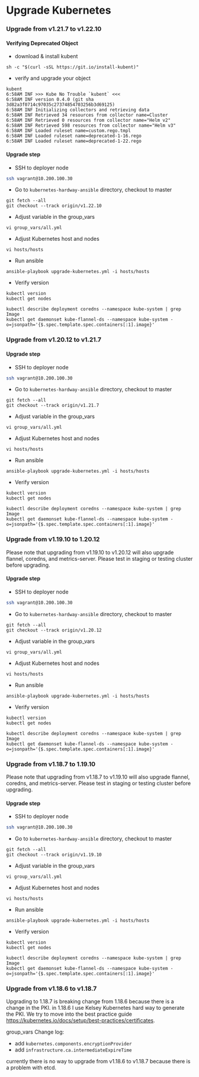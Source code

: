 # Upgrade Kubernetes

### Upgrade from v1.21.7 to v1.22.10

#### Verifying Deprecated Object
* download & install kubent
```
sh -c "$(curl -sSL https://git.io/install-kubent)"
```

* verify and upgrade your object
```
kubent
6:58AM INF >>> Kube No Trouble `kubent` <<<
6:58AM INF version 0.4.0 (git sha 3d82a3f0714c97035c27374854703256b3d69125)
6:58AM INF Initializing collectors and retrieving data
6:58AM INF Retrieved 34 resources from collector name=Cluster
6:58AM INF Retrieved 0 resources from collector name="Helm v2"
6:58AM INF Retrieved 598 resources from collector name="Helm v3"
6:58AM INF Loaded ruleset name=custom.rego.tmpl
6:58AM INF Loaded ruleset name=deprecated-1-16.rego
6:58AM INF Loaded ruleset name=deprecated-1-22.rego
```

#### Upgrade step
* SSH to deployer node
```bash
ssh vagrant@10.200.100.30
```

* Go to `kubernetes-hardway-ansible` directory, checkout to master
```
git fetch --all
git checkout --track origin/v1.22.10
```

* Adjust variable in the group_vars
```
vi group_vars/all.yml
```

* Adjust Kubernetes host and nodes
```
vi hosts/hosts
```

* Run ansible
```
ansible-playbook upgrade-kubernetes.yml -i hosts/hosts
```

* Verify version
```
kubectl version
kubectl get nodes

kubectl describe deployment coredns --namespace kube-system | grep Image
kubectl get daemonset kube-flannel-ds --namespace kube-system -o=jsonpath='{$.spec.template.spec.containers[:1].image}'
```

### Upgrade from v1.20.12 to v1.21.7

#### Upgrade step
* SSH to deployer node
```bash
ssh vagrant@10.200.100.30
```

* Go to `kubernetes-hardway-ansible` directory, checkout to master
```
git fetch --all
git checkout --track origin/v1.21.7
```

* Adjust variable in the group_vars
```
vi group_vars/all.yml
```

* Adjust Kubernetes host and nodes
```
vi hosts/hosts
```

* Run ansible
```
ansible-playbook upgrade-kubernetes.yml -i hosts/hosts
```

* Verify version
```
kubectl version
kubectl get nodes

kubectl describe deployment coredns --namespace kube-system | grep Image
kubectl get daemonset kube-flannel-ds --namespace kube-system -o=jsonpath='{$.spec.template.spec.containers[:1].image}'
```

### Upgrade from v1.19.10 to 1.20.12

Please note that upgrading from v1.19.10 to v1.20.12 will also upgrade flannel, coredns, and metrics-server. Please test in staging or testing cluster before upgrading.

#### Upgrade step
* SSH to deployer node
```bash
ssh vagrant@10.200.100.30
```

* Go to `kubernetes-hardway-ansible` directory, checkout to master
```
git fetch --all
git checkout --track origin/v1.20.12
```

* Adjust variable in the group_vars
```
vi group_vars/all.yml
```

* Adjust Kubernetes host and nodes
```
vi hosts/hosts
```

* Run ansible
```
ansible-playbook upgrade-kubernetes.yml -i hosts/hosts
```

* Verify version
```
kubectl version
kubectl get nodes

kubectl describe deployment coredns --namespace kube-system | grep Image
kubectl get daemonset kube-flannel-ds --namespace kube-system -o=jsonpath='{$.spec.template.spec.containers[:1].image}'
```

### Upgrade from v1.18.7 to 1.19.10

Please note that upgrading from v1.18.7 to v1.19.10 will also upgrade flannel, coredns, and metrics-server. Please test in staging or testing cluster before upgrading.

#### Upgrade step
* SSH to deployer node
```bash
ssh vagrant@10.200.100.30
```

* Go to `kubernetes-hardway-ansible` directory, checkout to master
```
git fetch --all
git checkout --track origin/v1.19.10
```

* Adjust variable in the group_vars
```
vi group_vars/all.yml
```

* Adjust Kubernetes host and nodes
```
vi hosts/hosts
```

* Run ansible
```
ansible-playbook upgrade-kubernetes.yml -i hosts/hosts
```

* Verify version
```
kubectl version
kubectl get nodes

kubectl describe deployment coredns --namespace kube-system | grep Image
kubectl get daemonset kube-flannel-ds --namespace kube-system -o=jsonpath='{$.spec.template.spec.containers[:1].image}'
```

### Upgrade from v1.18.6 to v1.18.7

Upgrading to 1.18.7 is breaking change from 1.18.6 because there is a change in the PKI. in 1.18.6 I use Kelsey Kubernetes hard way to generate the PKI. We try to move into the best practice guide https://kubernetes.io/docs/setup/best-practices/certificates.

group_vars Change log:

- add `kubernetes.components.encryptionProvider`
- add `infrastructure.ca.intermediateExpireTime`

currently there is no way to upgrade from v1.18.6 to v1.18.7 because there is a problem with etcd.
